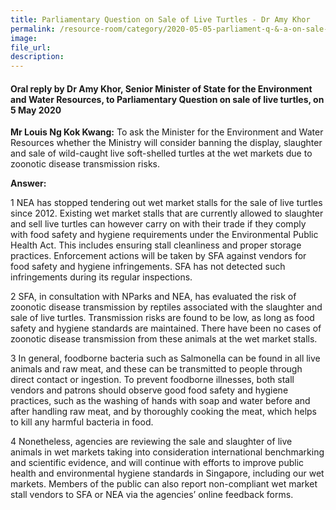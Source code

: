 ```yaml
---  
title: Parliamentary Question on Sale of Live Turtles - Dr Amy Khor  
permalink: /resource-room/category/2020-05-05-parliament-q-&-a-on-sale-of-live-turtles/  
image:  
file_url:  
description:  
---  
```


#### Oral reply by Dr Amy Khor, Senior Minister of State for the Environment and Water Resources, to Parliamentary Question on sale of live turtles, on 5 May 2020  

**Mr Louis Ng Kok Kwang:** To ask the Minister for the Environment and Water Resources whether the Ministry will consider banning the display, slaughter and sale of wild-caught live soft-shelled turtles at the wet markets due to zoonotic disease transmission risks.  

**Answer:**  

1 NEA has stopped tendering out wet market stalls for the sale of live turtles since 2012. Existing wet market stalls that are currently allowed to slaughter and sell live turtles can however carry on with their trade if they comply with food safety and hygiene requirements under the Environmental Public Health Act. This includes ensuring stall cleanliness and proper storage practices. Enforcement actions will be taken by SFA against vendors for food safety and hygiene infringements. SFA has not detected such infringements during its regular inspections.  

2 SFA, in consultation with NParks and NEA, has evaluated the risk of zoonotic disease transmission by reptiles associated with the slaughter and sale of live turtles. Transmission risks are found to be low, as long as food safety and hygiene standards are maintained. There have been no cases of zoonotic disease transmission from these animals at the wet market stalls.  

3 In general, foodborne bacteria such as Salmonella can be found in all live animals and raw meat, and these can be transmitted to people through direct contact or ingestion. To prevent foodborne illnesses, both stall vendors and patrons should observe good food safety and hygiene practices, such as the washing of hands with soap and water before and after handling raw meat, and by thoroughly cooking the meat, which helps to kill any harmful bacteria in food.    

4 Nonetheless, agencies are reviewing the sale and slaughter of live animals in wet markets taking into consideration international benchmarking and scientific evidence, and will continue with efforts to improve public health and environmental hygiene standards in Singapore, including our wet markets. Members of the public can also report non-compliant wet market stall vendors to SFA or NEA via the agencies’ online feedback forms.  
